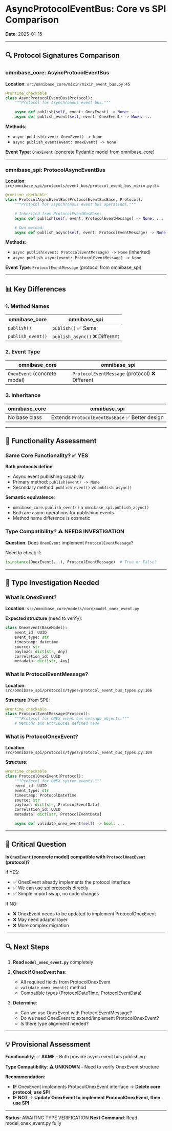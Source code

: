 # AsyncProtocolEventBus: Core vs SPI Comparison

**Date**: 2025-01-15

---

## 🔍 Protocol Signatures Comparison

### omnibase_core: AsyncProtocolEventBus

**Location**: `src/omnibase_core/mixin/mixin_event_bus.py:45`

```python
@runtime_checkable
class AsyncProtocolEventBus(Protocol):
    """Protocol for asynchronous event bus."""

    async def publish(self, event: OnexEvent) -> None: ...
    async def publish_event(self, event: OnexEvent) -> None: ...
```

**Methods**:
- `async publish(event: OnexEvent) -> None`
- `async publish_event(event: OnexEvent) -> None`

**Event Type**: `OnexEvent` (concrete Pydantic model from omnibase_core)

---

### omnibase_spi: ProtocolAsyncEventBus

**Location**: `src/omnibase_spi/protocols/event_bus/protocol_event_bus_mixin.py:54`

```python
@runtime_checkable
class ProtocolAsyncEventBus(ProtocolEventBusBase, Protocol):
    """Protocol for asynchronous event bus operations."""

    # Inherited from ProtocolEventBusBase:
    async def publish(self, event: ProtocolEventMessage) -> None: ...

    # Own method:
    async def publish_async(self, event: ProtocolEventMessage) -> None: ...
```

**Methods**:
- `async publish(event: ProtocolEventMessage) -> None` (inherited)
- `async publish_async(event: ProtocolEventMessage) -> None`

**Event Type**: `ProtocolEventMessage` (protocol from omnibase_spi)

---

## 📊 Key Differences

### 1. Method Names
| omnibase_core | omnibase_spi |
|---------------|--------------|
| `publish()` | `publish()` ✅ Same |
| `publish_event()` | `publish_async()` ❌ Different |

### 2. Event Type
| omnibase_core | omnibase_spi |
|---------------|--------------|
| `OnexEvent` (concrete model) | `ProtocolEventMessage` (protocol) ❌ Different |

### 3. Inheritance
| omnibase_core | omnibase_spi |
|---------------|--------------|
| No base class | Extends `ProtocolEventBusBase` ✅ Better design |

---

## 🤔 Functionality Assessment

### Same Core Functionality? ✅ YES

**Both protocols define**:
- Async event publishing capability
- Primary method: `publish(event) -> None`
- Secondary method: `publish_event()` vs `publish_async()`

**Semantic equivalence**:
- `omnibase_core.publish_event()` ≈ `omnibase_spi.publish_async()`
- Both are async operations for publishing events
- Method name difference is cosmetic

### Type Compatibility? ⚠️ NEEDS INVESTIGATION

**Question**: Does `OnexEvent` implement `ProtocolEventMessage`?

Need to check if:
```python
isinstance(OnexEvent(...), ProtocolEventMessage)  # True or False?
```

---

## 🔬 Type Investigation Needed

### What is OnexEvent?

**Location**: `src/omnibase_core/models/core/model_onex_event.py`

**Expected structure** (need to verify):
```python
class OnexEvent(BaseModel):
    event_id: UUID
    event_type: str
    timestamp: datetime
    source: str
    payload: dict[str, Any]
    correlation_id: UUID
    metadata: dict[str, Any]
```

### What is ProtocolEventMessage?

**Location**: `src/omnibase_spi/protocols/types/protocol_event_bus_types.py:166`

**Structure** (from SPI):
```python
@runtime_checkable
class ProtocolEventMessage(Protocol):
    """Protocol for ONEX event bus message objects."""
    # Methods and attributes defined here
```

### What is ProtocolOnexEvent?

**Location**: `src/omnibase_spi/protocols/types/protocol_event_bus_types.py:104`

**Structure**:
```python
@runtime_checkable
class ProtocolOnexEvent(Protocol):
    """Protocol for ONEX system events."""
    event_id: UUID
    event_type: str
    timestamp: ProtocolDateTime
    source: str
    payload: dict[str, ProtocolEventData]
    correlation_id: UUID
    metadata: dict[str, ProtocolEventData]

    async def validate_onex_event(self) -> bool: ...
```

---

## 🎯 Critical Question

**Is `OnexEvent` (concrete model) compatible with `ProtocolOnexEvent` (protocol)?**

If YES:
- ✅ OnexEvent already implements the protocol interface
- ✅ We can use spi protocols directly
- ✅ Simple import swap, no code changes

If NO:
- ❌ OnexEvent needs to be updated to implement ProtocolOnexEvent
- ❌ May need adapter layer
- ❌ More complex migration

---

## 🔍 Next Steps

1. **Read `model_onex_event.py`** completely
2. **Check if OnexEvent has**:
   - All required fields from ProtocolOnexEvent
   - `validate_onex_event()` method
   - Compatible types (ProtocolDateTime, ProtocolEventData)

3. **Determine**:
   - Can we use OnexEvent with ProtocolEventMessage?
   - Do we need OnexEvent to extend/implement ProtocolOnexEvent?
   - Is there type alignment needed?

---

## 💡 Provisional Assessment

**Functionality**: ✅ **SAME** - Both provide async event bus publishing

**Type Compatibility**: ⚠️ **UNKNOWN** - Need to verify OnexEvent structure

**Recommendation**:
- **IF** OnexEvent implements ProtocolOnexEvent interface → **Delete core protocol, use SPI**
- **IF NOT** → **Update OnexEvent to implement ProtocolOnexEvent, then use SPI**

---

**Status**: AWAITING TYPE VERIFICATION
**Next Command**: Read model_onex_event.py fully
